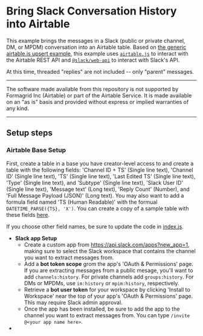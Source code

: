 # Bring Slack Conversation History into Airtable

This example brings the messages in a Slack (public or private channel, DM, or MPDM) conversation into an Airtable table. Based on [the generic airtable.js upsert example](.../../../../../javascript/using_airtable.js/), this example uses [`airtable.js`](https://github.com/airtable/airtable.js) to interact with the Airtable REST API and [`@slack/web-api`](https://slack.dev/node-slack-sdk/web-api) to interact with Slack's API.

At this time, threaded "replies" are not included -- only "parent" messages.

---

The software made available from this repository is not supported by Formagrid Inc (Airtable) or part of the Airtable Service. It is made available on an "as is" basis and provided without express or implied warranties of any kind.

---

## Setup steps

### Airtable Base Setup
First, create a table in a base you have creator-level access to and create a table with the following fields: 'Channel ID + TS' (Single line text), 'Channel ID' (Single line text), 'TS' (Single line text), 'Last Edited TS' (Single line text), 'Type' (Single line text), and 'Subtype' (Single line text), 'Slack User ID' (Single line text), 'Message text' (Long text), 'Reply Count' (Number), and 'Full Message Payload (JSON)' (Long text). You may also want to add a formula field named 'TS (Human Readable)' with the formual `DATETIME_PARSE({TS}, 'X')`. You can create a copy of a sample table with these fields [here](https://airtable.com/shrB2653wGPc4KwoZ).

If you choose other field names, be sure to update the code in [index.js](./index.js).

- **Slack app Setup**
  - Create a custom app from https://api.slack.com/apps?new_app=1, making sure to select the Slack workspace that contains the channel you want to extract messages from.
  - Add a **bot token scope** grom the app's 'OAuth & Permissions' page. If you are extracting messages from a public mesage, you'll want to add `channels:history`. For private channels add `groups:history`. For DMs or MPDMs, use `im:history` or `mpim:history`, respectively.
  - Retrieve a **bot user token** for your workspace by clicking 'Install to Workspace' near the top of your app's 'OAuth & Permissions' page. This may require Slack admin approval.
  - Once the app has been installed, be sure to add the app to the channel you want to extract messages from. You can type `/invite @<your app name here>`.
- 